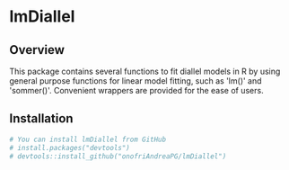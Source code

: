 # lmDiallel

Overview
--------

This package contains several functions to fit diallel models in R by using general purpose functions for linear model fitting, such as 'lm()' and 'sommer()'. Convenient wrappers are provided for the ease of users. 

Installation
------------

``` r
# You can install lmDiallel from GitHub
# install.packages("devtools")
# devtools::install_github("onofriAndreaPG/lmDiallel")
```
